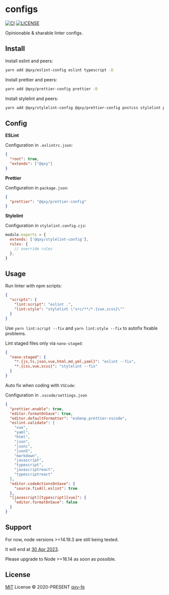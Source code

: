# configs

[![CI](https://github.com//qxy-fe/configs/workflows/CI/badge.svg)](https://github.com//qxy-fe/configs/actions)
[![LICENSE](https://img.shields.io/github/license/qxy-fe/configs.svg)](https://github.com/qxy-fe/configs/blob/main/LICENSE)

Opinionable & sharable linter configs.

## Install

Install eslint and peers:

```bash
yarn add @qxy/eslint-config eslint typescript -D
```

Install prettier and peers:

```bash
yarn add @qxy/prettier-config prettier -D
```

Install stylelint and peers:

```bash
yarn add @qxy/stylelint-config @qxy/prettier-config postcss stylelint prettier -D
```

## Config

**ESLint**

Configuration in `.eslintrc.json`:

```json
{
  "root": true,
  "extends": ["@qxy"]
}
```

**Prettier**

Configuration in `package.json`:

```json
{
  "prettier": "@qxy/prettier-config"
}
```

**Stylelint**

Configuration in `stylelint.config.cjs`:

```js
module.exports = {
  extends: ['@qxy/stylelint-config'],
  rules: {
    // override rules
  },
}
```

## Usage

Run linter with npm scripts:

```json
{
  "scripts": {
    "lint:script": "eslint .",
    "lint:style": "stylelint \"src/**/*.{vue,scss}\""
  }
}
```

Use `yarn lint:script --fix` and `yarn lint:style --fix` to autofix fixable problems.

Lint staged files only via `nano-staged`:

```json
{
  "nano-staged": {
    "*.{js,ts,json,vue,html,md,yml,yaml}": "eslint --fix",
    "*.{css,vue,scss}": "stylelint --fix"
  }
}
```

Auto fix when coding with `VSCode`:

Configuration in `.vscode/settings.json`

```json
{
  "prettier.enable": true,
  "editor.formatOnSave": true,
  "editor.defaultFormatter": "esbenp.prettier-vscode",
  "eslint.validate": [
    "vue",
    "yaml",
    "html",
    "json",
    "jsonc",
    "json5",
    "markdown",
    "javascript",
    "typescript",
    "javascriptreact",
    "typescriptreact"
  ],
  "editor.codeActionsOnSave": {
    "source.fixAll.eslint": true
  },
  "[javascript][typescript][vue]": {
    "editor.formatOnSave": false
  }
}
```

## Support

For now, node versions >=14.19.3 are still being tested.

It will end at [30 Apr 2023](https://endoflife.date/nodejs).

Please upgrade to Node >=16.14 as soon as possible.

## License

[MIT](./LICENSE) License © 2020-PRESENT [qxy-fe](https://github.com/qxy-fe)
